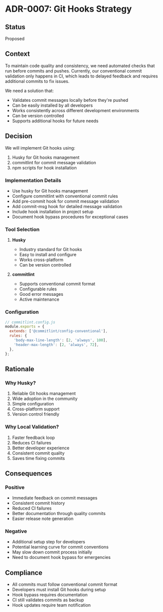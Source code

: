 # ADR-0007: Git Hooks Strategy

## Status
Proposed

## Context
To maintain code quality and consistency, we need automated checks that run before commits and pushes. 
Currently, our conventional commit validation only happens in CI, which leads to delayed feedback and 
requires additional commits to fix issues.

We need a solution that:
- Validates commit messages locally before they're pushed
- Can be easily installed by all developers
- Works consistently across different development environments
- Can be version controlled
- Supports additional hooks for future needs

## Decision
We will implement Git hooks using:
1. Husky for Git hooks management
2. commitlint for commit message validation
3. npm scripts for hook installation

### Implementation Details
- Use husky for Git hooks management
- Configure commitlint with conventional commit rules
- Add pre-commit hook for commit message validation
- Add commit-msg hook for detailed message validation
- Include hook installation in project setup
- Document hook bypass procedures for exceptional cases

### Tool Selection
1. **Husky**
   - Industry standard for Git hooks
   - Easy to install and configure
   - Works cross-platform
   - Can be version controlled

2. **commitlint**
   - Supports conventional commit format
   - Configurable rules
   - Good error messages
   - Active maintenance

### Configuration
```js
// commitlint.config.js
module.exports = {
  extends: ['@commitlint/config-conventional'],
  rules: {
    'body-max-line-length': [2, 'always', 100],
    'header-max-length': [2, 'always', 72],
  },
};
```

## Rationale

### Why Husky?
1. Reliable Git hooks management
2. Wide adoption in the community
3. Simple configuration
4. Cross-platform support
5. Version control friendly

### Why Local Validation?
1. Faster feedback loop
2. Reduces CI failures
3. Better developer experience
4. Consistent commit quality
5. Saves time fixing commits

## Consequences

### Positive
- Immediate feedback on commit messages
- Consistent commit history
- Reduced CI failures
- Better documentation through quality commits
- Easier release note generation

### Negative
- Additional setup step for developers
- Potential learning curve for commit conventions
- May slow down commit process initially
- Need to document hook bypass for emergencies

## Compliance
- All commits must follow conventional commit format
- Developers must install Git hooks during setup
- Hook bypass requires documentation
- CI still validates commits as backup
- Hook updates require team notification 